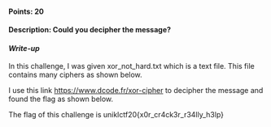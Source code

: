 #### Points: 20

#### Description: Could you decipher the message?

#### _Write-up_
In this challenge, I was given xor_not_hard.txt which is a text file. This file contains many ciphers as shown below.

I use this link https://www.dcode.fr/xor-cipher to decipher the message and found the flag as shown below. 

The flag of this challenge is uniklctf20{x0r_cr4ck3r_r34lly_h3lp}
